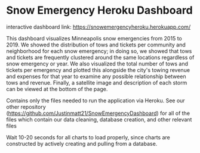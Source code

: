 # Snow Emergency Heroku Dashboard

interactive dashboard link:  https://snowemergencyheroku.herokuapp.com/

This dashboard visualizes Minneapolis snow emergencies from 2015 to 2019.  We showed the distribution of tows and tickets per community and neighborhood for each snow emergency; in doing so, we showed that tows and tickets are frequently clustered around the same locations regardless of snow emergency or year.  We also visualized the total number of tows and tickets per emergency and plotted this alongside the city's towing revenue and expenses for that year to examine any possible relationship between tows and revenue.  Finally, a satellite image and description of each storm can be viewed at the bottom of the page.

Contains only the files needed to run the application via Heroku.  See our other repository (https://github.com/Justinmatt21/SnowEmergencyDashboard) for all of the files which contain our data cleaning, database creation, and other relevant files

Wait 10-20 seconds for all charts to load properly, since charts are constructed by actively creating and pulling from a database.
